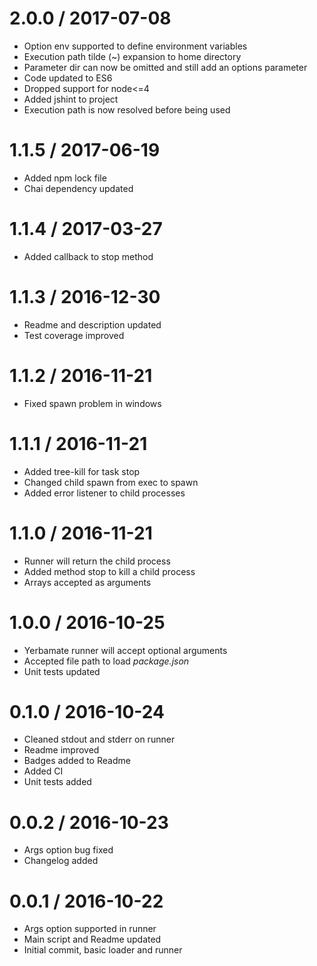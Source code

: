 2.0.0 / 2017-07-08
==================

  * Option env supported to define environment variables
  * Execution path tilde (~) expansion to home directory
  * Parameter dir can now be omitted and still add an options parameter
  * Code updated to ES6
  * Dropped support for node<=4
  * Added jshint to project
  * Execution path is now resolved before being used

1.1.5 / 2017-06-19
==================

  * Added npm lock file
  * Chai dependency updated

1.1.4 / 2017-03-27
==================

  * Added callback to stop method

1.1.3 / 2016-12-30
==================

  * Readme and description updated
  * Test coverage improved

1.1.2 / 2016-11-21
==================

  * Fixed spawn problem in windows

1.1.1 / 2016-11-21
==================

  * Added tree-kill for task stop
  * Changed child spawn from exec to spawn
  * Added error listener to child processes

1.1.0 / 2016-11-21
==================

  * Runner will return the child process
  * Added method stop to kill a child process
  * Arrays accepted as arguments

1.0.0 / 2016-10-25
==================

  * Yerbamate runner will accept optional arguments
  * Accepted file path to load _package.json_
  * Unit tests updated

0.1.0 / 2016-10-24
==================

  * Cleaned stdout and stderr on runner
  * Readme improved
  * Badges added to Readme
  * Added CI
  * Unit tests added

0.0.2 / 2016-10-23
==================

  * Args option bug fixed
  * Changelog added

0.0.1 / 2016-10-22
==================

  * Args option supported in runner
  * Main script and Readme updated
  * Initial commit, basic loader and runner
